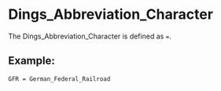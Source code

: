 # Dings_Abbreviation_Character

The Dings_Abbreviation_Character is defined as `=`.

## Example:

```
GFR = German_Federal_Railroad
```
